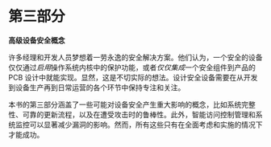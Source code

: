 # **第三部分**

**高级设备安全概念**

许多经理和开发人员梦想着一劳永逸的安全解决方案。他们认为，一个安全的设备仅仅通过*启用*操作系统内核中的保护功能，或者*仅仅集成*一个安全组件到产品的 PCB 设计中就能实现。显然，这是不切实际的想法。设计安全设备需要在从开发到设备生产再到日常运营的各个环节中保持专注和关注。

本书的第三部分涵盖了一些可能对设备安全产生重大影响的概念，比如系统完整性、可靠的更新流程，以及在遭受攻击时的鲁棒性。此外，智能访问控制管理和系统监控可以显著减少漏洞的影响。然而，所有这些只有在全面考虑和实施的情况下才能成功。
